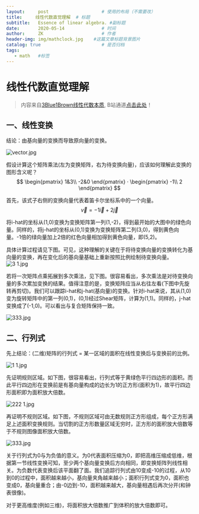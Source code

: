 ```yaml
---
layout:     post                    # 使用的布局（不需要改）
title:     线性代数直觉理解  # 标题 
subtitle:   Essence of linear algebra. #副标题
date:       2020-05-14              # 时间
author:     ZK                      # 作者
header-img: img/mathclock.jpg    #这篇文章标题背景图片
catalog: true                       # 是否归档
tags:
   - math 	#标签
---
```




# 线性代数直觉理解

> 内容来自[3Blue1Brown线性代数本质](https://www.youtube.com/watch?v=fNk_zzaMoSs&list=PLZHQObOWTQDPD3MizzM2xVFitgF8hE_ab), B站通道[点击此处](https://www.bilibili.com/video/BV1ys411472E?p=7)！

## 一、线性变换

结论：由基向量的变换而导致原向量的变换。

![vector.jpg](https://i.loli.net/2020/05/13/FXEMY29qt3TmCrV.jpg)

假设计算这个矩阵乘法(左为变换矩阵，右为待变换向量)，应该如何理解此变换的图形含义呢？
$$
\begin{pmatrix}
1&3\\
-2&0
\end{pmatrix}
·
\begin{pmatrix}
-1\\
2
\end{pmatrix}
$$

首先，该式子右侧的变换向量代表着笛卡尔坐标系中的一个向量。
$$
\vec{v}=-1\vec{i}+2\vec{j}
$$

将i-hat的坐标从(1,0)变换为变换矩阵第一列(1,-2)，得到最开始的大图中的绿色向量。同样的，将j-hat的坐标从(0,1)变换为变换矩阵第二列(3,0)，得到黄色向量。-1倍的绿向量加上2倍的红色向量相加得到黄色向量，即(5,2)。

具体计算过程请见下图。可见，这种理解的关键在于将待变换向量的变换转化为基向量的变换，再在变化后的基向量基础上重新按照比例绘制待变换向量。![3 _1_.jpg](https://i.loli.net/2020/05/13/Zr6zY2VqSAupxCK.jpg)

若将一次矩阵点乘拓展到多次乘法，见下图。很容易看出，多次乘法是对待变换向量的多次累加变换的结果。值得注意的是，变换矩阵应当从右往左看(下图中先旋转再剪切)。我们可以跟踪i-hat和j-hat(基向量)的变换。针对i-hat来说，其从(1,0)变为旋转矩阵中的第一列(0,1)，(0,1)经过Shear矩阵，计算为(1,1)。同样的，j-hat变换成了(-1,0)。可以看出与复合矩阵保持一致。

![333.jpg](https://i.loli.net/2020/05/13/L6QmaOZYlfuXqoy.jpg)

## 二、行列式

先上结论：(二维)矩阵的行列式 = 某一区域的面积在线性变换后与变换前的比例。

![1 _1_.jpg](https://i.loli.net/2020/05/14/LMEmAxyjI912pHr.jpg)

先证明规则区域。如下图，很容易看出，行列式等于黄绿色平行四边形的面积。而此平行四边形在变换前是有基向量构成的边长为1的正方形(面积为1)，故平行四边形面积即为面积放大倍数。

![222 _1_.jpg](https://i.loli.net/2020/05/14/suLQTKMF6ibANVr.jpg)

再证明不规则区域。如下图，不规则区域可由无数规则正方形组成，每个正方形满足上述面积变换规则。当切割的正方形数量区域无穷时，正方形的面积放大倍数等于不规则图像面积放大倍数。

![333.jpg](https://i.loli.net/2020/05/14/lHnFOdPkZCKpaAW.jpg)

关于行列式为0与为负值的意义。为0代表面积压缩为0，即把高维压缩成低维，根据第一节线性变换可知，至少两个基向量变换后方向相同，即变换矩阵列线性相关。为负数代表变换后该平面翻了面。我们追踪行列式由10变成-10的过程，从10到0的过程中，面积越来越小，基向量夹角越来越小；面积行列式变为0，面积也变成0，基向量重合；由-0边到-10，面积越来越大，基向量相遇后再次分开(和钟表很像)。

对于更高维度(例如三维)，将面积放大倍数推广到体积的放大倍数即可。